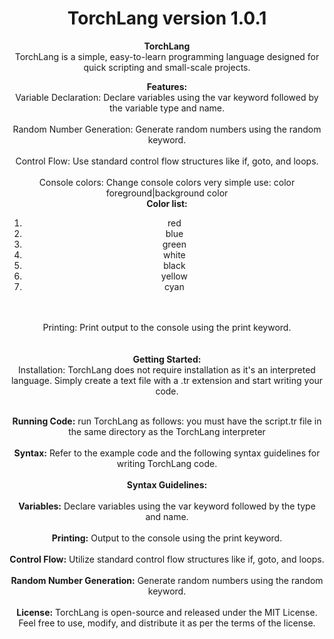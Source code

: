 <center>
  
  <h1><b>TorchLang version 1.0.1</b></h1>
<p><b>TorchLang</b><br>
TorchLang is a simple, easy-to-learn programming language designed for quick scripting and small-scale projects.
<br>

<b>Features:</b><br>
Variable Declaration: Declare variables using the var keyword followed by the variable type and name.<br><br>
Random Number Generation: Generate random numbers using the random keyword.<br><br>
Control Flow: Use standard control flow structures like if, goto, and loops.<br><br>
Console colors: Change console colors very simple use: color foreground|background color<br>
<b>Color list:</b><br>
<ol>
  <li>red</li>
  <li>blue</li>
  <li>green</li>
  <li>white</li>
  <li>black</li>
  <li>yellow</li>
  <li>cyan</li>
</ol>
    <br><br>
Printing: Print output to the console using the print keyword.<br><br><br>
<b>Getting Started:</b><br>
Installation: TorchLang does not require installation as it's an interpreted language. Simply create a text file with a .tr extension and start writing your code.<br><br>

<b>Running Code:</b>  run TorchLang as follows: you must have the script.tr file in the same directory as the TorchLang interpreter <br><br>
<b>Syntax:</b> Refer to the example code and the following syntax guidelines for writing TorchLang code.<br><br>
<b>Syntax Guidelines:</b><br><br>
<b>Variables:</b> Declare variables using the var keyword followed by the type and name.<br><br>
<b>Printing:</b> Output to the console using the print keyword.<br><br>
<b>Control Flow:</b> Utilize standard control flow structures like if, goto, and loops.<br><br>
<b>Random Number Generation:</b> Generate random numbers using the random keyword.<br><br>
<b>License:</b>
TorchLang is open-source and released under the MIT License. Feel free to use, modify, and distribute it as per the terms of the license.</p>
  </center>
